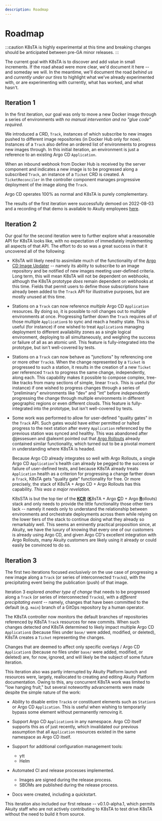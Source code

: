 ```yaml
---
description: Roadmap
---
```


# Roadmap

:::caution
K8sTA is highly experimental at this time and breaking changes should be
anticipated between pre-GA minor releases.
:::

The current goal with K8sTA is to discover and add value in small increments. If
the road ahead were more clear, we'd document it here -- and someday we will. In
the meantime, we'll document the road _behind us_ and _currently under our
tires_ to highlight what we've already experimented with, or are experimenting
with currently, what has worked, and what hasn't.

## Iteration 1

In the first iteration, our goal was only to move a new Docker image through a
series of environments _with no manual intervention and no "glue code"
required._

We introduced a CRD, `Track`, instances of which subscribe to new images pushed
to different image repositories (in Docker Hub only for now). Instances of a
`Track` also define an ordered list of environments to progress new images
through. In this initial iteration, an environment is just a reference to an
existing Argo CD `Application`.

When an inbound webhook from Docker Hub is received by the server component and
indicates a new image is to be progressed along a subscribed `Track`, an
instance of a `Ticket` CRD is created. A `TicketReconciler` in the controller
component manages progressive deployment of the image along the `Track`.

Argo CD operates 100% as normal and K8sTA is purely complementary.

The results of the first iteration were successfully demoed on 2022-08-03 and
a recording of that demo is available to Akuity employees
[here](https://drive.google.com/file/d/1HfAaS9tky3QVof9xTvYugr55CwIhCOSJ/view?usp=sharing).

## Iteration 2

Our goal for the second iteration were to further explore what a reasonable API
for K8sTA looks like, with no expectation of immediately implementing all
aspects of that API. The effort to do so was a great success in that it
uncovered all of the following:

* K8sTA will likely need to assimilate much of the functionality of the
  [Argo CD Image Updater](https://argocd-image-updater.readthedocs.io/en/stable/)
  -- namely its ability to subscribe to an image repository and be notified of
  new images meeting user-defined criteria. Long term, this will mean K8sTA will
  not be dependent on webhooks, although the K8sTA prototype _does_ remain
  dependent on webhooks at this time. Fields that permit users to define those
  subscriptions have already been added to the `Track` API for illustrative
  purposes, but are mostly unused at this time.

* Stations on a `Track` can now reference _multiple_ Argo CD `Application`
  resources. By doing so, it is possible to roll changes out to multiple
  environments at once. Progressing farther down the `Track` requires _all_ of
  those multiple `Application`s to sync and reach a heathy state. This is
  useful (for instance) if one wished to treat `Application`s managing
  deployment to different availability zones as a single logical environment,
  deploying to all simultaneously, and weighing the success or failure of all
  as an atomic unit. This feature is fully-integrated into the prototype, but
  isn't well-covered by tests.

* Stations on a `Track` can now behave as "junctions" by referencing one or more
  other `Track`s. When the change represented by a `Ticket` is progressed to
  such a station, it results in the creation of a new `Ticket` per referenced
  `Track` to progress the same change, independently, along each. This
  capability makes it possible to compose complex, tree-like tracks from many
  sections of simple, linear `Track`. This is useful (for instance) if one
  wished to progress changes through a series of "preliminary" environments like
  "dev" and "int" before _independently_ progressing the change through multiple
  environments in different geographic regions or even different clouds. This
  feature is fully-integrated into the prototype, but isn't well-covered by
  tests.

* Some work was performed to allow for user-defined "quality gates" in the
  `Track` API. Such gates would have either permitted or halted progress to the
  next station after every `Application` referenced by the previous station was
  synced and healthy. This was abandoned after @jessesuen and @alexmt pointed
  out that [Argo Rollouts](https://argoproj.github.io/argo-rollouts/) already
  contained similar functionality, which turned out to be a pivotal moment in
  understanding where K8sTA is headed.

  Because Argo CD already integrates so well with Argo Rollouts, a single Argo
  CD `Application`'s health can already be pegged to the success or failure of
  user-defined tests, and because K8sTA already treats `Application` health as a
  criterion for progressing a change farther down a `Track`, K8sTA gets
  "quality gate" functionality for free. Or more precisely, the stack of K8sTA +
  Argo CD + Argo Rollouts has this capability. _This was a major revelation._

  K8sSTA is but the top tier of the <b><u>KCR</u></b> (<b><u>K</u></b>8sTA +
  Argo <b><u>C</u></b>D + Argo <b><u>R</u></b>ollouts) stack and only needs to
  provide the little functionality those other tiers lack -- namely it needs
  only to understand the relationship between environments and orchestrate
  deployments across them while relying on the lower tiers of the stack to
  continue doing what they already so remarkably well. This seems an eminently
  practical proposition since, at Akuity, we have the luxury of knowing that
  every one of our customers is already using Argo CD, and given Argo CD's
  excellent integration with Argo Rollouts, many Akuity customers are likely
  using it already or could easily be convinced to do so.

## Iteration 3

The first two iterations focused _exclusively_ on the use case of progressing a
new image along a `Track` (or series of interconnected `Track`s), with the
precipitating event being the publication (push) of that image.

Iteration 3 explored _another type of change_ that needs to be progressed
along a `Track` (or series of interconnected `Track`s), with a _different
precipitating event_ -- namely, changes that have been committed to the default
(e.g. `main`) branch of a GitOps repository by a human operator.

The K8sTA controller now monitors the default branches of repositories
referenced by K8sTA `Track` resources for new commits. When such changes
detected _and_ K8sTA determined to likely impact multiple Argo CD `Application`s
(because files under `base/` were added, modified, or deleted), K8sTA creates a
`Ticket` representing the changes.

Changes that are deemed to affect only specific overlays / Argo CD
`Application`s (because _no_ files under `base/` were added, modified, or
deleted) are, for now, ignored, and will likely be the subject of some future
iteration.

This iteration also was partly interrupted by Akuity Platform launch and
resources were, largely, reallocated to creating and editing Akuity Platform
documentation. Owing to this, any concurrent K8sTA work was limited to "low
hanging fruit," but several noteworthy advancements were made despite the simple
nature of the work:

* Ability to disable entire `Track`s or constituent elements such as `Station`s
  or Argo CD `Application`. This is useful when wishing to temporarily bypass
  some element without permanently removing it.

* Support Argo CD `Application`s in any namespace. Argo CD itself supports this
  as of just recently, which invalidated our previous assumption that all
  `Application` resources existed in the same namespace as Argo CD itself.

* Support for additional configuration management tools:

  * ytt
  * Helm

* Automated CI and release processes implemented.
    * Images are signed during the release process.
    * SBOMs are published during the release process.

* Docs were created, including a quickstart.

This iteration also included our first release -- v0.1.0-alpha.1, which permits
Akuity staff who are not actively contributing to K8sTA to test drive K8sTA
without the need to build it from source.
